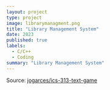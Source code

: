 ```yaml
---
layout: project
type: project
image: librarymanagment.png
title: "Library Management System"
date: 2023
published: true
labels:
  - C/C++
  - Coding
summary: "Library Management System"
---
```




Source: <a href="https://github.com/jogarces/ics-313-text-game"><i class="large github icon "></i>jogarces/ics-313-text-game</a>
